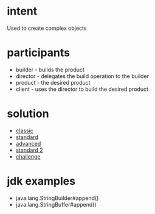 # intent

Used to create complex objects

# participants

- builder - builds the product
- director - delegates the build operation to the builder
- product - the desired product
- client - uses the director to build the desired product

# solution

- [classic](../../../../design-patterns/src/main/java/com/sda/patterns/creational/builder/ex1/Client.java)
- [standard](../../../../design-patterns/src/main/java/com/sda/patterns/creational/builder/ex2/Client.java)
- [advanced](../../../../design-patterns/src/main/java/com/sda/patterns/creational/builder/ex3/Client.java)
- [standard 2](../../../../design-patterns/src/main/java/com/sda/patterns/creational/builder/ex4/Client.java)
- [challenge](../../../../design-patterns/src/main/java/com/sda/patterns/creational/builder/challenge/Client.java)

# jdk examples

- java.lang.StringBuilder#append()
- java.lang.StringBuffer#append()
